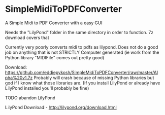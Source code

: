 # SimpleMidiToPDFConverter
A Simple Midi to PDF Converter with a easy GUI

Needs the "LilyPond" folder in the same directory in order to function. 7z download covers that

Currently very poorly converts midi to pdfs as lilypond. Does not do a good job on anything that is not STRICTLY Computer generated (ie work from the Python library "MIDIFile" comes out pretty good)


Download: https://github.com/eddiepykosh/SimpleMidiToPDFConverter/raw/master/Alpha%20v1.7z
Probably will crash because of missing Python libraries but god if I know what those libraries are.  (If you install LilyPond or already have LilyPond installed you'll probably be fine)


TODO abandon LilyPond

LilyPond Download - http://lilypond.org/download.html
